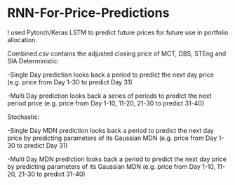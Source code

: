 # RNN-For-Price-Predictions
I used Pytorch/Keras LSTM to predict future prices for future use in portfolio allocation.

Combined.csv contains the adjusted closing price of MCT, DBS, STEng and SIA
Deterministic:

-Single Day prediction looks back a period to predict the next day price (e.g. price from Day 1-30 to predict Day 31)

-Multi Day prediction looks back a series of periods to predict the next period price (e.g. price from Day 1-10, 11-20, 21-30 to predict 31-40)

Stochastic:

-Single Day MDN prediction looks back a period to predict the next day price by predicting parameters of its Gaussian MDN (e.g. price from Day 1-30 to predict Day 31)

-Multi Day MDN prediction looks back a period to predict the next day price by predicting parameters of its Gaussian MDN (e.g. price from Day 1-10, 11-20, 21-30 to predict 31-40)
